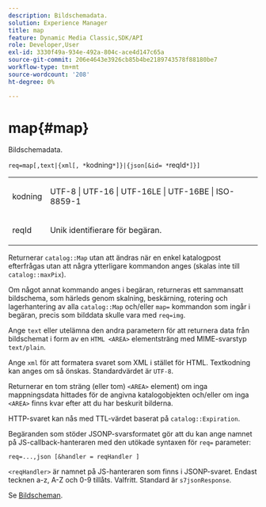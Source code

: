 ```yaml
---
description: Bildschemadata.
solution: Experience Manager
title: map
feature: Dynamic Media Classic,SDK/API
role: Developer,User
exl-id: 3330f49a-934e-492a-804c-ace4d147c65a
source-git-commit: 206e4643e3926cb85b4be2189743578f88180be7
workflow-type: tm+mt
source-wordcount: '208'
ht-degree: 0%

---
```


# map{#map}

Bildschemadata.

`req=map[,text|{xml[, *`kodning`*]}|{json[&id= *`reqId`*]}]`

<table id="simpletable_10F2152FDF33411491FBBAFD173CA5ED"> 
 <tr class="strow"> 
  <td class="stentry"> <p><span class="codeph"><span class="varname"> kodning</span></span> </p> </td> 
  <td class="stentry"> <p><span class="codeph"> UTF-8 | UTF-16 | UTF-16LE | UTF-16BE | ISO-8859-1</span> </p></td> 
 </tr> 
 <tr class="strow"> 
  <td class="stentry"> <p><span class="codeph"><span class="varname"> reqId</span></span> </p></td> 
  <td class="stentry"> <p>Unik identifierare för begäran. </p></td> 
 </tr> 
</table>

Returnerar `catalog::Map` utan att ändras när en enkel katalogpost efterfrågas utan att några ytterligare kommandon anges (skalas inte till `catalog::maxPix`).

Om något annat kommando anges i begäran, returneras ett sammansatt bildschema, som härleds genom skalning, beskärning, rotering och lagerhantering av alla `catalog::Map` och/eller `map=` kommandon som ingår i begäran, precis som bilddata skulle vara med `req=img`.

Ange `text` eller utelämna den andra parametern för att returnera data från bildschemat i form av en `HTML <AREA>` elementsträng med MIME-svarstyp `text/plain`.

Ange `xml` för att formatera svaret som XML i stället för HTML. Textkodning kan anges om så önskas. Standardvärdet är `UTF-8`.

Returnerar en tom sträng (eller tom) `<AREA>` element) om inga mappningsdata hittades för de angivna katalogobjekten och/eller om inga `<AREA>` finns kvar efter att du har beskurit bilderna.

HTTP-svaret kan nås med TTL-värdet baserat på `catalog::Expiration`.

Begäranden som stöder JSONP-svarsformatet gör att du kan ange namnet på JS-callback-hanteraren med den utökade syntaxen för `req=` parameter:

`req=...,json [&handler = reqHandler ]`

`<reqHandler>` är namnet på JS-hanteraren som finns i JSONP-svaret. Endast tecknen a-z, A-Z och 0-9 tillåts. Valfritt. Standard är `s7jsonResponse`.

Se [Bildscheman](../../../../../../is-api/http-ref/image-serving-api-ref/c-http-protocol-reference/c-syntax-and-features/r-image-maps.md#reference-ff7d1bac2a064104b0c508a81316fdab).
